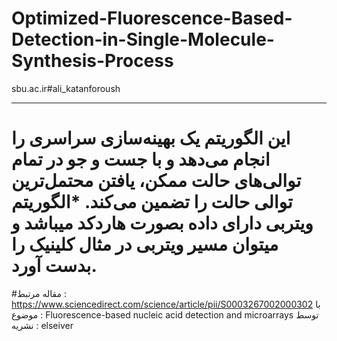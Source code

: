 # Optimized-Fluorescence-Based-Detection-in-Single-Molecule-Synthesis-Process
sbu.ac.ir#ali_katanforoush
_____________________________________________________________________________________________________
این الگوریتم یک بهینه‌سازی سراسری را انجام می‌دهد و با جست و جو در تمام توالی‌های حالت ممکن، یافتن محتمل‌ترین توالی حالت را تضمین می‌کند.
*الگوریتم ویتربی دارای داده بصورت هاردکد میباشد و میتوان مسیر ویتربی در مثال کلینیک را بدست آورد.
====================================================================================================
#مقاله مرتبط : https://www.sciencedirect.com/science/article/pii/S0003267002000302
با موضوع : Fluorescence-based nucleic acid detection and microarrays
توسط نشریه : elseiver 
